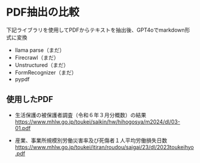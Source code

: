 # PDF抽出の比較
下記ライブラリを使用してPDFからテキストを抽出後、GPT4oでmarkdown形式に変換
- llama parse（まだ）
- Firecrawl（まだ）
- Unstructured（まだ）
- FormRecognizer（まだ）
- pypdf

## 使用したPDF 
- 生活保護の被保護者調査（令和６年３月分概数）の結果  
https://www.mhlw.go.jp/toukei/saikin/hw/hihogosya/m2024/dl/03-01.pdf  

- 産業、事業所規模別労働災害率及び死傷者１人平均労働損失日数
https://www.mhlw.go.jp/toukei/itiran/roudou/saigai/23/dl/2023toukeihyo.pdf
